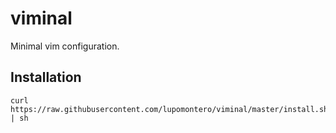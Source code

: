 # viminal

Minimal vim configuration.

## Installation

    curl https://raw.githubusercontent.com/lupomontero/viminal/master/install.sh | sh

